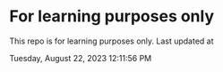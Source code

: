# For learning purposes only
This repo is for learning purposes only.
Last updated at

Tuesday, August 22, 2023 12:11:56 PM


